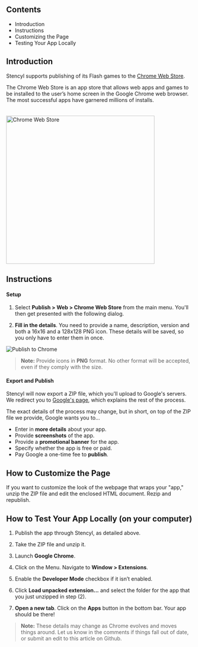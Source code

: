 ## Contents

* Introduction
* Instructions
* Customizing the Page
* Testing Your App Locally
 

## Introduction

Stencyl supports publishing of its Flash games to the [Chrome Web Store](http://chrome.google.com/webstore/category/home).

The Chrome Web Store is an app store that allows web apps and games to be installed to the user’s home screen in the Google Chrome web browser. The most successful apps have garnered millions of installs.

<img alt="Chrome Web Store" src="http://static.stencyl.com/pedia2/ch7/chrome/image00.png" style="width: 400px; padding-top:20px;">

 
## Instructions

#### Setup

1. Select **Publish > Web > Chrome Web Store** from the main menu. You'll then get presented with the following dialog.

2. **Fill in the details**. You need to provide a name, description, version and both a 16x16 and a 128x128 PNG icon. These details will be saved, so you only have to enter them in once.

![Publish to Chrome](http://static.stencyl.com/pedia2/ch7/chrome/image01.png)

> **Note:** Provide icons in **PNG** format. No other format will be accepted, even if they comply with the size.
 
#### Export and Publish
Stencyl will now export a ZIP file, which you'll upload to Google's servers. We redirect you to [Google's page](http://code.google.com/chrome/webstore/docs/publish.html), which explains the rest of the process.

The exact details of the process may change, but in short, on top of the ZIP file we provide, Google wants you to...

* Enter in **more details** about your app.
* Provide **screenshots** of the app.
* Provide a **promotional banner** for the app.
* Specify whether the app is free or paid.
* Pay Google a one-time fee to **publish**.
 

## How to Customize the Page

If you want to customize the look of the webpage that wraps your "app," unzip the ZIP file and edit the enclosed HTML document. Rezip and republish.

 

## How to Test Your App Locally (on your computer)

1. Publish the app through Stencyl, as detailed above.

2. Take the ZIP file and unzip it.

3. Launch **Google Chrome**.

4. Click on the Menu. Navigate to **Window > Extensions**.

5. Enable the **Developer Mode** checkbox if it isn’t enabled.

6. Click **Load unpacked extension...** and select the folder for the app that you just unzipped in step (2).

7. **Open a new tab**. Click on the **Apps** button in the bottom bar. Your app should be there!

> **Note:** These details may change as Chrome evolves and moves things around. Let us know in the comments if things fall out of date, or submit an edit to this article on Github.
